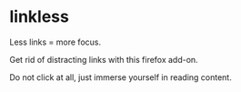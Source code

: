 # linkless
Less links = more focus.

Get rid of distracting links with this firefox add-on.

Do not click at all, just immerse yourself in reading content.

